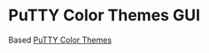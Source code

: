 # PuTTY Color Themes GUI #

Based [PuTTY Color Themes](https://github.com/AlexAkulov/putty-color-themes)
